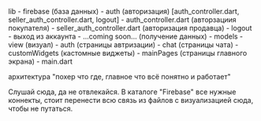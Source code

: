 lib
    - firebase (база данных) 
        - auth (авторизация) [auth_controller.dart, seller_auth_controller.dart, logout]
            - auth_controller.dart (авторзациия покупателя)
            - seller_auth_controller.dart (авторизация продавца)
            - logout - выход из аккаунта
        - ...coming soon... (получение данных)
    - models
    - view (визуал)
        - auth (страницы автризации)
        - chat (страницы чата)
        - customWidgets (кастомные виджеты)
        - mainPages (страницы главного экрана)
    - main.dart

архитектура "похер что где, главное что всё понятно и работает"

Слушай сюда, да не отвлекайся. В каталоге "Firebase" все нужные коннекты, стоит перенести всю связь из файлов с визуализацией сюда, чтобы 
не путаться.